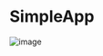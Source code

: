 # SimpleApp
![image](https://user-images.githubusercontent.com/68980240/217497077-5009dc38-e838-4666-83f7-790503d44727.png)

